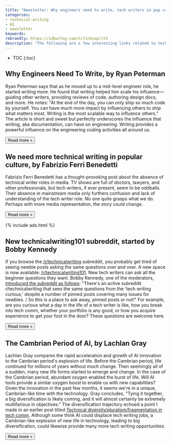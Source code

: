 ```yaml
---
title: "Newsletter: Why engineers need to write, tech writers in pop culture, 101 subreddit, Cambrian period of AI (April 4, 2023)"
categories:
- technical-writing
- AI
- newsletter
keywords:
rebrandly: https://idbwrtng.com/tclinksapril4
description: "The following are a few interesting links related to tech comm I've been reading this week."
---
```


* TOC
{:toc}

## Why Engineers Need To Write, by Ryan Peterman

Ryan Peterman says that as he moved up to a mid-level engineer role, he started writing more. He found that writing helped him scale his influence&mdash;guiding other writers, providing reviews of code, authoring design docs, and more. He notes: "At the end of the day, you can only ship so much code by yourself. You can have much more impact by influencing others to ship what matters most. Writing is the most scalable way to influence others." The article is short and sweet but perfectly underscores the influence that writing, aka documentation, can have on engineering. Writing provides a powerful influence on the engineering coding activities all around us. 

<a href="https://www.developing.dev/p/why-engineers-need-to-write"><button type="button" class="btn btn-info">Read more &raquo;</button></a>

## We need more technical writing in popular culture, by Fabrizio Ferri Benedetti

Fabrizio Ferri Benedetti has a thought-provoking post about the absence of technical writer roles in media. TV shows are full of doctors, lawyers, and other professionals, but tech writers, if ever present, seem to be oddballs. Their absence in mainstream media only furthers confusion and lack of understanding of the tech writer role. No one quite grasps what we do. Perhaps with more media representation, the story could change. 

<a href="https://passo.uno/tech-writers-pop-culture/"><button type="button" class="btn btn-info">Read more &raquo;</button></a>

{% include ads.html %}

## New technicalwriting101 subreddit, started by Bobby Kennedy

If you browse the [/r/technicalwriting](https://www.reddit.com/r/technicalwriting) subreddit, you probably get tired of seeing newbie posts asking the same questions over and over. A new space is now available: [/r/technicalwriting101](https://www.reddit.com/r/technicalwriting101). New tech writers can ask all the beginner questions they want. Bobby Kennedy, one of the moderators, [introduced the subreddit as follows](https://www.reddit.com/r/technicalwriting101/comments/11qufgl/welcome_to_technicalwriting101/): "There's an active subreddit r/technicalwriting that sees the same questions from the 'tech writing curious,' despite a number of pinned posts covering many issues for newbies. / So this is a place to ask away, pinned posts or not!" For example, are you curious what a day in the life of a tech writer is like, how you break into tech comm, whether your portfolio is any good, or how you acquire experience to get your foot in the door? These questions are welcome here. 

<a href="https://www.reddit.com/r/technicalwriting101/"><button type="button" class="btn btn-info">Read more &raquo;</button></a>

## The Cambrian Period of AI, by Lachlan Gray

Lachlan Gray compares the rapid acceleration and growth of AI innovation to the Cambrian period's explosion of life. Before the Cambrian period, life continued for millions of years without much change. Then seemingly all of a sudden, many new life forms started to emerge and change. In the case of the Cambrian period, abundant oxygen enabled the burst of life. Will AI tools provide a similar oxygen boost to enable us with new capabilities? Given the innovation in the past few months, it seems we're in a unique, Cambrian-like time with the technology. Gray concludes, "Tying it together, a big diversification is likely coming, and it will almost certainly be extremely multifarious in objectives." The diversification trajectory echoed a point I made in an earlier post titled [Technical diversity/pluralism/fragmentation in tech comm](/trends/embracing-diversity-pluralism-fragmentation.html). Although some think AI could displace tech writing jobs, a Cambrian-like explosion of new life in technology, leading to big diversification, could likewise provide many more tech writing opportunities. 

<a href="https://lachlangray.blot.im/the-cambrian-period-of-ai"><button type="button" class="btn btn-info">Read more &raquo;</button></a>

